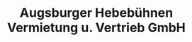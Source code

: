 ---
title: "Augsburger Hebebühnen Vermietung u. Vertrieb GmbH"
url: /bobingen/augsburger-hebebuehnen-vermietung-u-vertrieb-gmbh/
shop: Mieten
---